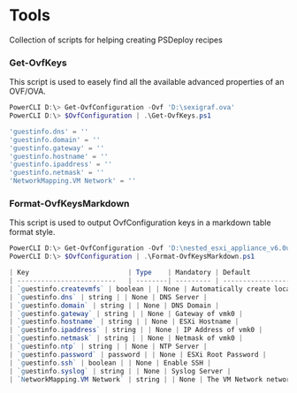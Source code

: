 # Tools
Collection of scripts for helping creating PSDeploy recipes

### Get-OvfKeys

This script is used to easely find all the available advanced properties of an OVF/OVA. 

```Powershell
PowerCLI D:\> Get-OvfConfiguration -Ovf 'D:\sexigraf.ova'
PowerCLI D:\> $OvfConfiguration | .\Get-OvfKeys.ps1

'guestinfo.dns' = ''
'guestinfo.domain' = ''
'guestinfo.gateway' = ''
'guestinfo.hostname' = ''
'guestinfo.ipaddress' = ''
'guestinfo.netmask' = ''
'NetworkMapping.VM Network' = ''
```

### Format-OvfKeysMarkdown

This script is used to output OvfConfiguration keys in a markdown table format style.

```Powershell
PowerCLI D:\> Get-OvfConfiguration -Ovf 'D:\nested_esxi_appliance_v6.0u2.ova'
PowerCLI D:\> $OvfConfiguration | .\Format-OvfKeysMarkdown.ps1

| Key                         | Type    | Mandatory | Default                                  | Description                                        |
| -------------------------   | --------| --------- | ---------------------------------------- |--------------------------------------------------- |
| `guestinfo.createvmfs` | boolean | | None | Automatically create local VMFS Datastore (datastore1) |
| `guestinfo.dns` | string | | None | DNS Server |
| `guestinfo.domain` | string | | None | DNS Domain |
| `guestinfo.gateway` | string | | None | Gateway of vmk0 |
| `guestinfo.hostname` | string | | None | ESXi Hostname |
| `guestinfo.ipaddress` | string | | None | IP Address of vmk0 |
| `guestinfo.netmask` | string | | None | Netmask of vmk0 |
| `guestinfo.ntp` | string | | None | NTP Server |
| `guestinfo.password` | password | | None | ESXi Root Password |
| `guestinfo.ssh` | boolean | | None | Enable SSH |
| `guestinfo.syslog` | string | | None | Syslog Server |
| `NetworkMapping.VM Network` | string | | None | The VM Network network |
```






